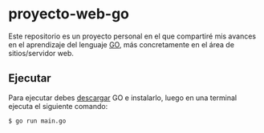 # proyecto-web-go

Este repositorio es un proyecto personal en el que compartiré mis avances en el aprendizaje del lenguaje [GO](https://go.dev/), más concretamente en el área de sitios/servidor web.

## Ejecutar

Para ejecutar debes [descargar](https://go.dev/dl/) GO e instalarlo, luego en una terminal ejecuta el siguiente comando:

```
$ go run main.go
```